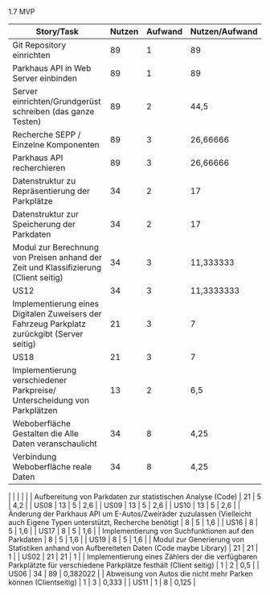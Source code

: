 1.7 MVP

| Story/Task | Nutzen | Aufwand | Nutzen/Aufwand |
| --- | --- | --- | --- |
| Git Repository einrichten | 89 | 1 | 89 |
| Parkhaus API in Web Server einbinden | 89 | 1 | 89 |
| Server einrichten/Grundgerüst schreiben (das ganze Testen) | 89 | 2 | 44,5 |
| Recherche SEPP / Einzelne Komponenten | 89 | 3 | 26,66666 |
| Parkhaus API recherchieren | 89 | 3 | 26,66666 |
| Datenstruktur zu Repräsentierung der Parkplätze | 34 | 2 | 17 |
| Datenstruktur zur Speicherung der Parkdaten | 34 | 2 | 17 |
| Modul zur Berechnung von Preisen anhand der Zeit und Klassifizierung (Client seitig) | 34 | 3 | 11,333333 |
| US12 | 34 | 3 | 11,3333333 |
| Implementierung eines Digitalen Zuweisers der Fahrzeug Parkplatz zurückgibt (Server seitig) | 21 | 3 | 7 |
| US18 | 21 | 3 | 7 |
| Implementierung verschiedener Parkpreise/ Unterscheidung von Parkplätzen | 13 | 2 | 6,5 |
| Weboberfläche Gestalten die Alle Daten veranschaulicht | 34 | 8 | 4,25 |
| Verbindung Weboberfläche reale Daten | 34 | 8 | 4,25 |
|
 |
 |
 |
 |
| Aufbereitung von Parkdaten zur statistischen Analyse (Code) | 21 | 5 | 4,2 |
| US08 | 13 | 5 | 2,6 |
| US09 | 13 | 5 | 2,6 |
| US10 | 13 | 5 | 2,6 |
| Änderung der Parkhaus API um E-Autos/Zweiräder zuzulassen (Vielleicht auch Eigene Typen unterstützt, Recherche benötigt | 8 | 5 | 1,6 |
| US16 | 8 | 5 | 1,6 |
| US17 | 8 | 5 | 1,6 |
| Implementierung von Suchfunktionen auf den Parkdaten | 8 | 5 | 1,6 |
| US19 | 8 | 5 | 1,6 |
| Modul zur Generierung von Statistiken anhand von Aufbereiteten Daten (Code maybe Library) | 21 | 21 | 1 |
| US02 | 21 | 21 | 1 |
| Implementierung eines Zählers der die verfügbaren Parkplätzte für verschiedene Parkplätze festhält (Client seitig) | 1 | 2 | 0,5 |
| US06 | 34 | 89 | 0,382022 |
| Abweisung von Autos die nicht mehr Parken können (Clientseitig) | 1 | 3 | 0,333 |
| US11 | 1 | 8 | 0,125 |
